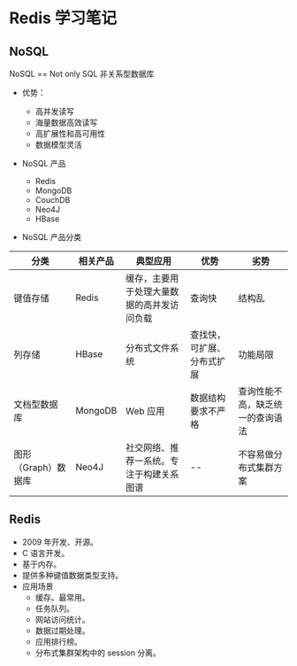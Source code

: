 # Redis 学习笔记

## NoSQL

NoSQL == Not only SQL 非关系型数据库

* 优势：
  * 高并发读写
  * 海量数据高效读写
  * 高扩展性和高可用性
  * 数据模型灵活

* NoSQL 产品
  * Redis
  * MongoDB
  * CouchDB
  * Neo4J
  * HBase

* NoSQL 产品分类

| 分类 | 相关产品 | 典型应用 | 优势 | 劣势 |
| --- | --- | --- | -- | -- | 
| 键值存储 | Redis | 缓存，主要用于处理大量数据的高并发访问负载 | 查询快 | 结构乱 |
| 列存储 | HBase | 分布式文件系统 | 查找快，可扩展、分布式扩展 | 功能局限 |
| 文档型数据库 | MongoDB | Web 应用 | 数据结构要求不严格 | 查询性能不高，缺乏统一的查询语法 |
| 图形（Graph）数据库 | Neo4J | 社交网络、推荐一系统。专注于构建关系图谱 | -- | 不容易做分布式集群方案 |

## Redis

* 2009 年开发、开源。
* C 语言开发。
* 基于内存。
* 提供多种键值数据类型支持。
* 应用场景
  * 缓存。最常用。
  * 任务队列。
  * 网站访问统计。
  * 数据过期处理。
  * 应用排行榜。
  * 分布式集群架构中的 session 分离。



